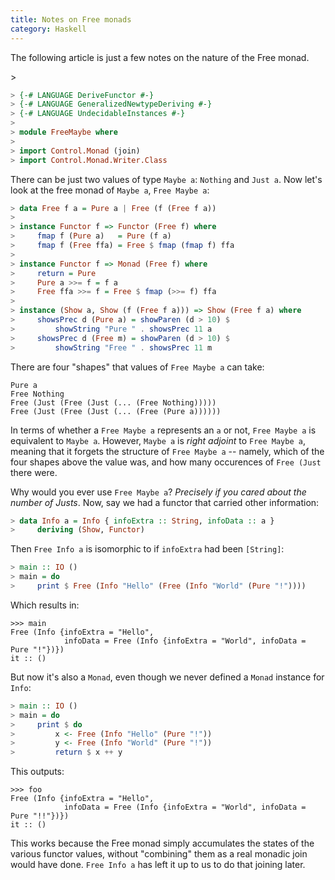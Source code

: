 ```yaml
---
title: Notes on Free monads
category: Haskell
---
```


The following article is just a few notes on the nature of the Free monad.

<!--more-->>

``` haskell
> {-# LANGUAGE DeriveFunctor #-}
> {-# LANGUAGE GeneralizedNewtypeDeriving #-}
> {-# LANGUAGE UndecidableInstances #-}
>
> module FreeMaybe where
>
> import Control.Monad (join)
> import Control.Monad.Writer.Class
```

There can be just two values of type `Maybe a`: `Nothing` and `Just a`. Now
let's look at the free monad of `Maybe a`, `Free Maybe a`:

``` haskell
> data Free f a = Pure a | Free (f (Free f a))
>
> instance Functor f => Functor (Free f) where
>     fmap f (Pure a)   = Pure (f a)
>     fmap f (Free ffa) = Free $ fmap (fmap f) ffa
>
> instance Functor f => Monad (Free f) where
>     return = Pure
>     Pure a >>= f = f a
>     Free ffa >>= f = Free $ fmap (>>= f) ffa
>
> instance (Show a, Show (f (Free f a))) => Show (Free f a) where
>     showsPrec d (Pure a) = showParen (d > 10) $
>         showString "Pure " . showsPrec 11 a
>     showsPrec d (Free m) = showParen (d > 10) $
>         showString "Free " . showsPrec 11 m
```

There are four "shapes" that values of `Free Maybe a` can take:

    Pure a
    Free Nothing
    Free (Just (Free (Just (... (Free Nothing)))))
    Free (Just (Free (Just (... (Free (Pure a))))))

In terms of whether a `Free Maybe a` represents an `a` or not, `Free Maybe a`
is equivalent to `Maybe a`. However, `Maybe a` is *right adjoint* to `Free
Maybe a`, meaning that it forgets the structure of `Free Maybe a` -- namely,
which of the four shapes above the value was, and how many occurences of `Free
(Just` there were.

Why would you ever use `Free Maybe a`? *Precisely if you cared about the
number of Justs*. Now, say we had a functor that carried other information:

``` haskell
> data Info a = Info { infoExtra :: String, infoData :: a }
>     deriving (Show, Functor)
```

Then `Free Info a` is isomorphic to if `infoExtra` had been `[String]`:

``` haskell
> main :: IO ()
> main = do
>     print $ Free (Info "Hello" (Free (Info "World" (Pure "!"))))
```

Which results in:

```
>>> main
Free (Info {infoExtra = "Hello",
            infoData = Free (Info {infoExtra = "World", infoData = Pure "!"})})
it :: ()
```

But now it's also a `Monad`, even though we never defined a `Monad` instance
for `Info`:

``` haskell
> main :: IO ()
> main = do
>     print $ do
>         x <- Free (Info "Hello" (Pure "!"))
>         y <- Free (Info "World" (Pure "!"))
>         return $ x ++ y
```

This outputs:

```
>>> foo
Free (Info {infoExtra = "Hello",
            infoData = Free (Info {infoExtra = "World", infoData = Pure "!!"})})
it :: ()
```

This works because the Free monad simply accumulates the states of the various
functor values, without "combining" them as a real monadic join would have
done. `Free Info a` has left it up to us to do that joining later.
